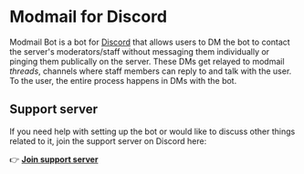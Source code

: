 # Modmail for Discord
Modmail Bot is a bot for [Discord](https://discordapp.com/) that allows users to DM the bot to contact the server's moderators/staff
without messaging them individually or pinging them publically on the server.
These DMs get relayed to modmail *threads*, channels where staff members can reply to and talk with the user.
To the user, the entire process happens in DMs with the bot.

## Support server
If you need help with setting up the bot or would like to discuss other things related to it, join the support server on Discord here:

👉 **[Join support server](https://discord.gg/gMaJBAn)**
